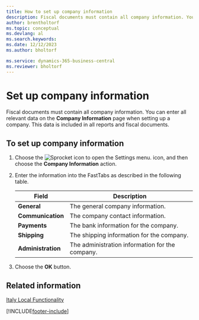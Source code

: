 ```yaml
---
title: How to set up company information
description: Fiscal documents must contain all company information. You can enter all relevant data on the Company Information page when setting up a company.
author: brentholtorf
ms.topic: conceptual
ms.devlang: al
ms.search.keywords:
ms.date: 12/12/2023
ms.author: bholtorf

ms.service: dynamics-365-business-central
ms.reviewer: bholtorf
---
```

# Set up company information
Fiscal documents must contain all company information. You can enter all relevant data on the **Company Information** page when setting up a company. This data is included in all reports and fiscal documents.  

## To set up company information  

1.  Choose the ![Sprocket icon to open the Settings menu.](../../media/ui-experience/settings_icon_small.png) icon, and then choose the **Company Information** action.
2.  Enter the information into the FastTabs as described in the following table.

    |Field|Description|  
    |-------------|---------------------------------------|  
    |**General**|The general company information.|  
    |**Communication**|The company contact information.|  
    |**Payments**|The bank information for the company.|  
    |**Shipping**|The shipping information for the company.|  
    |**Administration**|The administration information for the company.|  

3.  Choose the **OK** button.  

## Related information  
 [Italy Local Functionality](italy-local-functionality.md)   


[!INCLUDE[footer-include](../../includes/footer-banner.md)]